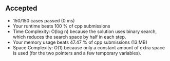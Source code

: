 Accepted
--------

-   150/150 cases passed (0 ms)
-   Your runtime beats 100 % of cpp submissions
-   Time Complexity: O(log n) because the solution uses binary search, which reduces the search space by half in each step.
-   Your memory usage beats 47.47 % of cpp submissions (13 MB)
-   Space Complexity: O(1) because only a constant amount of extra space is used (for the two pointers and a few temporary variables).